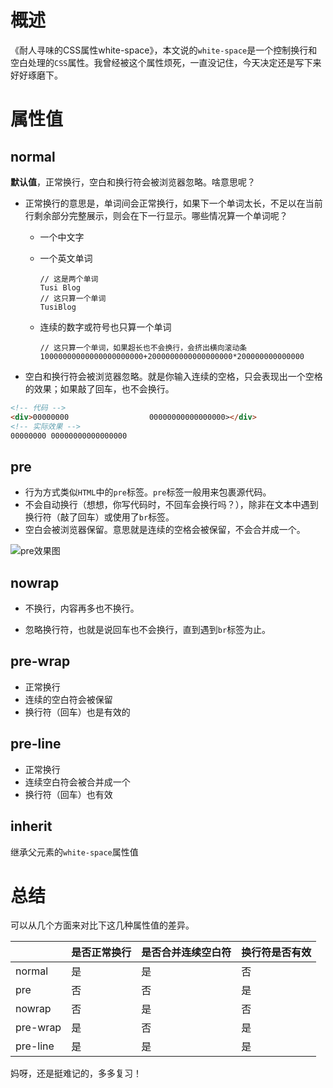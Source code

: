 # 概述

《耐人寻味的CSS属性white-space》，本文说的`white-space`是一个控制换行和空白处理的`CSS`属性。我曾经被这个属性烦死，一直没记住，今天决定还是写下来好好琢磨下。

# 属性值

## normal

**默认值**，正常换行，空白和换行符会被浏览器忽略。啥意思呢？

- 正常换行的意思是，单词间会正常换行，如果下一个单词太长，不足以在当前行剩余部分完整展示，则会在下一行显示。哪些情况算一个单词呢？

  - 一个中文字

  - 一个英文单词

    ```
    // 这是两个单词
    Tusi Blog
    // 这只算一个单词
    TusiBlog
    ```

  - 连续的数字或符号也只算一个单词

    ```
    // 这只算一个单词，如果超长也不会换行，会挤出横向滚动条
    10000000000000000000000+2000000000000000000*200000000000000
    ```

- 空白和换行符会被浏览器忽略。就是你输入连续的空格，只会表现出一个空格的效果；如果敲了回车，也不会换行。

```html
<!-- 代码 -->
<div>00000000                  00000000000000000></div>
<!-- 实际效果 -->
00000000 00000000000000000
```

## pre

- 行为方式类似`HTML`中的`pre`标签。`pre`标签一般用来包裹源代码。
- 不会自动换行（想想，你写代码时，不回车会换行吗？），除非在文本中遇到换行符（敲了回车）或使用了`br`标签。
- 空白会被浏览器保留。意思就是连续的空格会被保留，不会合并成一个。

![pre效果图](http://qncdn.wbjiang.cn/pre%E6%95%88%E6%9E%9C.png)

## nowrap

- 不换行，内容再多也不换行。

- 忽略换行符，也就是说回车也不会换行，直到遇到`br`标签为止。

## pre-wrap

- 正常换行
- 连续的空白符会被保留
- 换行符（回车）也是有效的

## pre-line

- 正常换行
- 连续空白符会被合并成一个
- 换行符（回车）也有效

## inherit

继承父元素的`white-space`属性值

# 总结

可以从几个方面来对比下这几种属性值的差异。

|          | 是否正常换行 | 是否合并连续空白符 | 换行符是否有效 |
| -------- | ------------ | ------------------ | -------------- |
| normal   | 是           | 是                 | 否             |
| pre      | 否           | 否                 | 是             |
| nowrap   | 否           | 是                 | 否             |
| pre-wrap | 是           | 否                 | 是             |
| pre-line | 是           | 是                 | 是             |

妈呀，还是挺难记的，多多复习！

<div id="gitalk-container"></div>
<link rel="stylesheet" href="https://cdn.jsdelivr.net/npm/gitalk@1/dist/gitalk.css">
<script src="https://cdn.jsdelivr.net/npm/gitalk@1/dist/gitalk.min.js"></script>
<script>
var gitalk = new Gitalk({
    clientID: "c17498a9a9fa6e17b36a",
    clientSecret: "556df0480f8f48e142432f50273ea149cf206c07",
    repo: "FE-learning",
    owner: "cumt-robin",
    admin: ["cumt-robin"],
    id: decodeURIComponent(location.pathname)
});
gitalk.render("gitalk-container");
</script>
